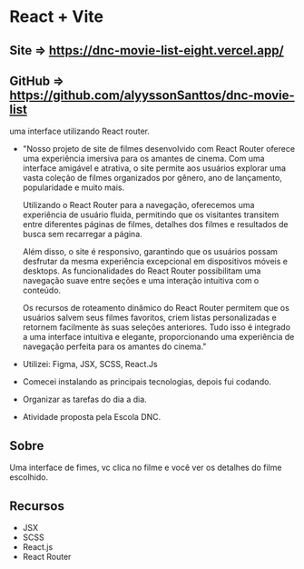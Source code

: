 # React + Vite

## Site => https://dnc-movie-list-eight.vercel.app/
## GitHub => https://github.com/alyyssonSanttos/dnc-movie-list

uma interface utilizando React router.

- "Nosso projeto de site de filmes desenvolvido com React Router oferece uma experiência imersiva para os amantes de cinema. Com uma interface amigável e atrativa, o site permite aos usuários explorar uma vasta coleção de filmes organizados por gênero, ano de lançamento, popularidade e muito mais.

  Utilizando o React Router para a navegação, oferecemos uma experiência de usuário fluida, permitindo que os visitantes transitem entre diferentes páginas de filmes, detalhes dos filmes e resultados de busca     sem recarregar a página.

  Além disso, o site é responsivo, garantindo que os usuários possam desfrutar da mesma experiência excepcional em dispositivos móveis e desktops. As funcionalidades do React Router possibilitam uma navegação     suave entre seções e uma interação intuitiva com o conteúdo.

  Os recursos de roteamento dinâmico do React Router permitem que os usuários salvem seus filmes favoritos, criem listas personalizadas e retornem facilmente às suas seleções anteriores. Tudo isso é integrado a   uma interface intuitiva e elegante, proporcionando uma experiência de navegação perfeita para os amantes do cinema."


- Utilizei: Figma, JSX, SCSS, React.Js
- Comecei instalando as principais tecnologias, depois fui codando.
- Organizar as tarefas do dia a dia.
- Atividade proposta pela Escola DNC.

## Sobre

Uma interface de fimes, vc clica no filme e você ver os detalhes do filme escolhido.

## Recursos

- JSX
- SCSS
- React.js
- React Router

